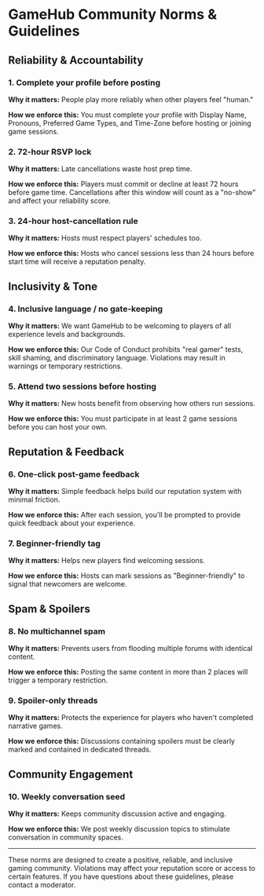 # GameHub Community Norms & Guidelines

## Reliability & Accountability

### 1. Complete your profile before posting
**Why it matters:** People play more reliably when other players feel "human."

**How we enforce this:** You must complete your profile with Display Name, Pronouns, Preferred Game Types, and Time-Zone before hosting or joining game sessions.

### 2. 72-hour RSVP lock
**Why it matters:** Late cancellations waste host prep time.

**How we enforce this:** Players must commit or decline at least 72 hours before game time. Cancellations after this window will count as a "no-show" and affect your reliability score.

### 3. 24-hour host-cancellation rule
**Why it matters:** Hosts must respect players' schedules too.

**How we enforce this:** Hosts who cancel sessions less than 24 hours before start time will receive a reputation penalty.

## Inclusivity & Tone

### 4. Inclusive language / no gate-keeping
**Why it matters:** We want GameHub to be welcoming to players of all experience levels and backgrounds.

**How we enforce this:** Our Code of Conduct prohibits "real gamer" tests, skill shaming, and discriminatory language. Violations may result in warnings or temporary restrictions.

### 5. Attend two sessions before hosting
**Why it matters:** New hosts benefit from observing how others run sessions.

**How we enforce this:** You must participate in at least 2 game sessions before you can host your own.

## Reputation & Feedback

### 6. One-click post-game feedback
**Why it matters:** Simple feedback helps build our reputation system with minimal friction.

**How we enforce this:** After each session, you'll be prompted to provide quick feedback about your experience.

### 7. Beginner-friendly tag
**Why it matters:** Helps new players find welcoming sessions.

**How we enforce this:** Hosts can mark sessions as "Beginner-friendly" to signal that newcomers are welcome.

## Spam & Spoilers

### 8. No multichannel spam
**Why it matters:** Prevents users from flooding multiple forums with identical content.

**How we enforce this:** Posting the same content in more than 2 places will trigger a temporary restriction.

### 9. Spoiler-only threads
**Why it matters:** Protects the experience for players who haven't completed narrative games.

**How we enforce this:** Discussions containing spoilers must be clearly marked and contained in dedicated threads.

## Community Engagement

### 10. Weekly conversation seed
**Why it matters:** Keeps community discussion active and engaging.

**How we enforce this:** We post weekly discussion topics to stimulate conversation in community spaces.

---

These norms are designed to create a positive, reliable, and inclusive gaming community. Violations may affect your reputation score or access to certain features. If you have questions about these guidelines, please contact a moderator.